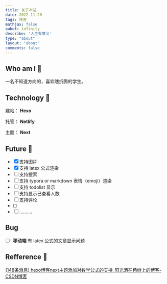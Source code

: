 ```yaml
---
title: 关于本站
date: 2022-11-20
tags: 博客
mathjax: false
aubot: infinity
describe: '人生有意义'
type: "about"
layout: "about"
comments: false
---
```


## Who am I :boy:

一名不知道方向的，喜欢瞎折腾的学生。

## Technology :ledger:

建站： **Hexo** 

托管： **Netlify** 

主题： **Next**

##  Future :rocket:

- [x] 支持图片
- [x] 支持 latex 公式渲染
- [ ] 支持搜索
- [ ] 支持 typora or markdown 表情（emoji）渲染
- [ ] 支持 todolist 显示 
- [ ] 支持显示已查看人数
- [ ] 支持评论
- [ ] 
- [ ] ..........

## Bug

- [ ] **移动端** 有 latex 公式的文章显示问题

##  Refference :paw_prints:

[(148条消息) hexo博客next主题添加对数学公式的支持_阳光洒在杨树上的博客-CSDN博客](https://blog.csdn.net/weixin_45511189/article/details/115798563?spm=1001.2101.3001.6650.17&utm_medium=distribute.pc_relevant.none-task-blog-2~default~BlogCommendFromBaidu~Rate-17-115798563-blog-82526604.pc_relevant_3mothn_strategy_and_data_recovery&depth_1-utm_source=distribute.pc_relevant.none-task-blog-2~default~BlogCommendFromBaidu~Rate-17-115798563-blog-82526604.pc_relevant_3mothn_strategy_and_data_recovery&utm_relevant_index=18)